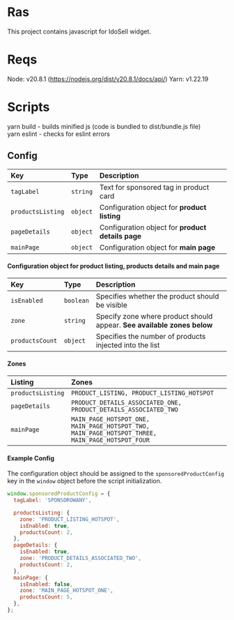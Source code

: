 # Ras

This project contains javascript for IdoSell widget.

# Reqs

Node: v20.8.1 (https://nodejs.org/dist/v20.8.1/docs/api/)
Yarn: v1.22.19

# Scripts

yarn build - builds minified js (code is bundled to dist/bundle.js file) <br/>
yarn eslint - checks for eslint errors


## Config

| Key | Type     | Description                |
| :-------- | :------- | :------------------------- |
| `tagLabel` | `string` | Text for sponsored tag in product card |
| `productsListing` | `object` | Configuration object for **product listing** |
| `pageDetails` | `object` | Configuration object for **product details page**|
| `mainPage` | `object` | Configuration object for **main page** |

#### Configuration object for product listing, products details and main page

| Key | Type     | Description                |
| :-------- | :------- | :------------------------- |
| `isEnabled` | `boolean` | Specifies whether the product should be visible |
| `zone` | `string` | Specify zone where product should appear. **See available zones below** |
| `productsCount` | `object` | Specifies the number of products injected into the list |

#### Zones

| Listing | Zones |
| :-------- | :------- | 
| `productsListing` | `PRODUCT_LISTING, PRODUCT_LISTING_HOTSPOT` | 
| `pageDetails` | `PRODUCT_DETAILS_ASSOCIATED_ONE, PRODUCT_DETAILS_ASSOCIATED_TWO` | 
| `mainPage` | `MAIN_PAGE_HOTSPOT_ONE, MAIN_PAGE_HOTSPOT_TWO, MAIN_PAGE_HOTSPOT_THREE, MAIN_PAGE_HOTSPOT_FOUR` | 


#### Example Config

The configuration object should be assigned to the `sponsoredProductConfig` key in the `window` object before the script initialization.

```js
window.sponsoredProductConfig = {
  tagLabel: 'SPONSOROWANY',

  productsListing: {
    zone: 'PRODUCT_LISTING_HOTSPOT',
    isEnabled: true,
    productsCount: 2,
  },
  pageDetails: {
    isEnabled: true,
    zone: 'PRODUCT_DETAILS_ASSOCIATED_TWO',
    productsCount: 2,
  },
  mainPage: {
    isEnabled: false,
    zone: 'MAIN_PAGE_HOTSPOT_ONE',
    productsCount: 5,
  },
};
```

